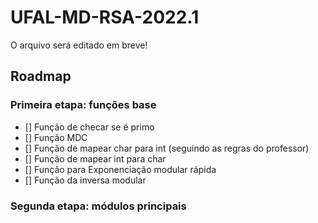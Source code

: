 # UFAL-MD-RSA-2022.1
O arquivo será editado em breve!

## Roadmap

### Primeira etapa: funções base
- [] Função de checar se é primo
- [] Função MDC
- [] Função de mapear char para int (seguindo as regras do professor)
- [] Função de mapear int para char
- [] Função para Exponenciação modular rápida
- [] Função da inversa modular


### Segunda etapa: módulos principais
